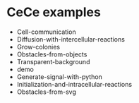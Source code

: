 # CeCe examples

- Cell-communication
- Diffusion-with-intercellular-reactions
- Grow-colonies
- Obstacles-from-objects
- Transparent-background
- demo
- Generate-signal-with-python
- Initialization-and-intracellular-reactions
- Obstacles-from-svg
